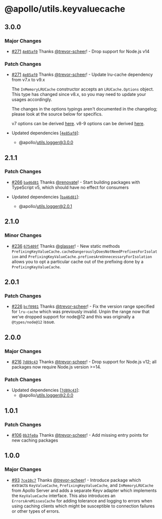# @apollo/utils.keyvaluecache

## 3.0.0

### Major Changes

- [#271](https://github.com/apollographql/apollo-utils/pull/271) [`4e85af0`](https://github.com/apollographql/apollo-utils/commit/4e85af042dda5d0c97048ef14861417d1d2488bd) Thanks [@trevor-scheer](https://github.com/trevor-scheer)! - Drop support for Node.js v14

### Patch Changes

- [#271](https://github.com/apollographql/apollo-utils/pull/271) [`4e85af0`](https://github.com/apollographql/apollo-utils/commit/4e85af042dda5d0c97048ef14861417d1d2488bd) Thanks [@trevor-scheer](https://github.com/trevor-scheer)! - Update lru-cache dependency from v7.x to v9.x

  The `InMemoryLRUCache` constructor accepts an `LRUCache.Options` object. This type has changed since v8.x, so you may need to update your usages accordingly.

  The changes in the options typings aren't documented in the changelog; please look at the source below for specifics.

  v7 options can be derived [here](https://github.com/isaacs/node-lru-cache/blob/7a6f529e2e7c1bc3c81f3ee996267ef2006de492/index.d.ts#L615).
  v8-9 options can be derived [here](https://github.com/isaacs/node-lru-cache/blob/88bb31c82d418488a18f1663a2a6383853b632a1/src/index.ts#L763).

- Updated dependencies [[`4e85af0`](https://github.com/apollographql/apollo-utils/commit/4e85af042dda5d0c97048ef14861417d1d2488bd)]:
  - @apollo/utils.logger@3.0.0

## 2.1.1

### Patch Changes

- [#266](https://github.com/apollographql/apollo-utils/pull/266) [`ba46d81`](https://github.com/apollographql/apollo-utils/commit/ba46d817a97a6bad9b0ec6ff0720f01edc806091) Thanks [@renovate](https://github.com/apps/renovate)! - Start building packages with TypeScript v5, which should have no effect for consumers

- Updated dependencies [[`ba46d81`](https://github.com/apollographql/apollo-utils/commit/ba46d817a97a6bad9b0ec6ff0720f01edc806091)]:
  - @apollo/utils.logger@2.0.1

## 2.1.0

### Minor Changes

- [#236](https://github.com/apollographql/apollo-utils/pull/236) [`675409f`](https://github.com/apollographql/apollo-utils/commit/675409f5f1be6468940b786d6e772241768ccabc) Thanks [@glasser](https://github.com/glasser)! - New static methods `PrefixingKeyValueCache.cacheDangerouslyDoesNotNeedPrefixesForIsolation` and `PrefixingKeyValueCache.prefixesAreUnnecessaryForIsolation` allows you to opt a particular cache out of the prefixing done by a `PrefixingKeyValueCache`.

## 2.0.1

### Patch Changes

- [#226](https://github.com/apollographql/apollo-utils/pull/226) [`bcf0981`](https://github.com/apollographql/apollo-utils/commit/bcf098168069df513fc3153c7c3abcc51f5a67e4) Thanks [@trevor-scheer](https://github.com/trevor-scheer)! - Fix the version range specified for `lru-cache` which was previously invalid. Unpin the range now that we've dropped support for node@12
  and this was originally a `@types/node@12` issue.

## 2.0.0

### Major Changes

- [#216](https://github.com/apollographql/apollo-utils/pull/216) [`7d89c43`](https://github.com/apollographql/apollo-utils/commit/7d89c433039cd597998e99124f04866ac2a2c3d5) Thanks [@trevor-scheer](https://github.com/trevor-scheer)! - Drop support for Node.js v12; all packages now require Node.js version >=14.

### Patch Changes

- Updated dependencies [[`7d89c43`](https://github.com/apollographql/apollo-utils/commit/7d89c433039cd597998e99124f04866ac2a2c3d5)]:
  - @apollo/utils.logger@2.0.0

## 1.0.1

### Patch Changes

- [#106](https://github.com/apollographql/apollo-utils/pull/106) [`0b3fe0a`](https://github.com/apollographql/apollo-utils/commit/0b3fe0ac4d11bb5a2ac42f7c099b200a296756f1) Thanks [@trevor-scheer](https://github.com/trevor-scheer)! - Add missing entry points for new caching packages

## 1.0.0

### Major Changes

- [#93](https://github.com/apollographql/apollo-utils/pull/93) [`7ce10c7`](https://github.com/apollographql/apollo-utils/commit/7ce10c7bdf8dce0f7ee59e37ae9c973139b6de13) Thanks [@trevor-scheer](https://github.com/trevor-scheer)! - Introduce package which extracts `KeyValueCache`, `PrefixingKeyValueCache`, and `InMemoryLRUCache` from Apollo Server and adds a separate Keyv adapter which implements the `KeyValueCache` interface. This also introduces an `ErrorsAreMissesCache` for adding tolerance and logging to errors when using caching clients which might be susceptible to connection failures or other types of errors.
